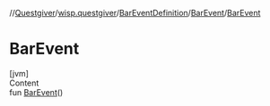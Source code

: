 //[Questgiver](../../../index.md)/[wisp.questgiver](../../index.md)/[BarEventDefinition](../index.md)/[BarEvent](index.md)/[BarEvent](-bar-event.md)



# BarEvent  
[jvm]  
Content  
fun [BarEvent](-bar-event.md)()  



